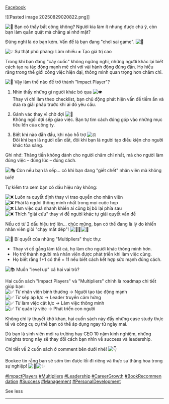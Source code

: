 [Facebook](https://www.facebook.com/photo/?fbid=1373377724788465&set=a.515168593942720)

![[Pasted image 20250829020822.png]]

![😤](https://static.xx.fbcdn.net/images/emoji.php/v9/t10/1/16/1f624.png) Bạn có thấy bất công không? Người kia làm ít nhưng được chú ý, còn bạn làm quần quật mà chẳng ai nhớ mặt?  
  
Đừng nghĩ là do bạn kém. Vấn đề là bạn đang "chơi sai game". ![🎯](https://static.xx.fbcdn.net/images/emoji.php/v9/tb0/1/16/1f3af.png)  
  
![💡](https://static.xx.fbcdn.net/images/emoji.php/v9/t3c/1/16/1f4a1.png) Sự thật phũ phàng: Làm nhiều ≠ Tạo giá trị cao  
  
Trong khi bạn đang "cày cuốc" không ngừng nghỉ, những người khác lại biết cách tạo ra tác động mạnh mẽ chỉ với vài hành động đúng đắn. Họ hiểu rằng trong thế giới công việc hiện đại, thông minh quan trọng hơn chăm chỉ.  
  
![🚀](https://static.xx.fbcdn.net/images/emoji.php/v9/tc6/1/16/1f680.png) Vậy làm thế nào để trở thành "Impact Player"?  
  
1. Nhìn thấy những gì người khác bỏ qua ![👁️](https://static.xx.fbcdn.net/images/emoji.php/v9/t49/1/16/1f441.png)  
Thay vì chỉ làm theo checklist, bạn chủ động phát hiện vấn đề tiềm ẩn và đưa ra giải pháp trước khi ai đó yêu cầu.  
  
2. Gánh vác thay vì chờ đợi ![💪](https://static.xx.fbcdn.net/images/emoji.php/v9/t6c/1/16/1f4aa.png)  
Không ngồi đợi sếp giao việc. Bạn tự tìm cách đóng góp vào những mục tiêu lớn của công ty.  
  
3. Biết khi nào dẫn đầu, khi nào hỗ trợ ![⚖️](https://static.xx.fbcdn.net/images/emoji.php/v9/ta/1/16/2696.png)  
Đôi khi bạn là người dẫn dắt, đôi khi bạn là người tạo điều kiện cho người khác tỏa sáng.  
  
Ghi nhớ: Thăng tiến không dành cho người chăm chỉ nhất, mà cho người làm đúng việc – đúng lúc – đúng cách.  
  
![🎭](https://static.xx.fbcdn.net/images/emoji.php/v9/tae/1/16/1f3ad.png) Còn nếu bạn là sếp... có khi bạn đang "giết chết" nhân viên mà không biết!  
  
Tự kiểm tra xem bạn có dấu hiệu này không:  
  
![❌](https://static.xx.fbcdn.net/images/emoji.php/v9/tdd/1/16/274c.png) Luôn ra quyết định thay vì trao quyền cho nhân viên  
![❌](https://static.xx.fbcdn.net/images/emoji.php/v9/tdd/1/16/274c.png) Phải là người thông minh nhất trong mọi cuộc họp  
![❌](https://static.xx.fbcdn.net/images/emoji.php/v9/tdd/1/16/274c.png) Làm việc quá nhanh khiến ai cũng bị bỏ lại phía sau  
![❌](https://static.xx.fbcdn.net/images/emoji.php/v9/tdd/1/16/274c.png) Thích "giải cứu" thay vì để người khác tự giải quyết vấn đề  
  
Nếu có từ 2 dấu hiệu trở lên... chúc mừng, bạn có thể đang là lý do khiến nhân viên giỏi "chạy mất dép"! ![🏃‍♂️](https://static.xx.fbcdn.net/images/emoji.php/v9/tab/1/16/1f3c3_200d_2642.png)![💨](https://static.xx.fbcdn.net/images/emoji.php/v9/tc3/1/16/1f4a8.png)  
  
![🌟](https://static.xx.fbcdn.net/images/emoji.php/v9/te0/1/16/1f31f.png) Bí quyết của những "Multipliers" thực thụ:  
- Thay vì cố gắng làm tất cả, họ làm cho người khác thông minh hơn.  
- Họ trở thành người mà nhân viên được phát triển khi làm việc cùng.  
- Họ biết rằng 1+1 có thể = 11 nếu biết cách kết hợp sức mạnh đúng cách.  
  
![📚](https://static.xx.fbcdn.net/images/emoji.php/v9/t49/1/16/1f4da.png) Muốn "level up" cả hai vai trò?  
  
Hai cuốn sách "Impact Players" và "Multipliers" chính là roadmap chi tiết giúp bạn:  
![✅](https://static.xx.fbcdn.net/images/emoji.php/v9/t33/1/16/2705.png) Từ nhân viên bình thường → Người tạo tác động mạnh  
![✅](https://static.xx.fbcdn.net/images/emoji.php/v9/t33/1/16/2705.png) Từ sếp áp lực → Leader truyền cảm hứng  
![✅](https://static.xx.fbcdn.net/images/emoji.php/v9/t33/1/16/2705.png) Từ làm việc cật lực → Làm việc thông minh  
![✅](https://static.xx.fbcdn.net/images/emoji.php/v9/t33/1/16/2705.png) Từ quản lý việc → Phát triển con người  
  
Không chỉ lý thuyết khô khan, hai cuốn sách này đầy những case study thực tế và công cụ cụ thể bạn có thể áp dụng ngay từ ngày mai.  
  
Dù bạn là sinh viên mới ra trường hay CEO 10 năm kinh nghiệm, những insights trong này sẽ thay đổi cách bạn nhìn về success và leadership.  
  
Chi tiết về 2 cuốn sách ở comment bên dưới nhé! ![👇](https://static.xx.fbcdn.net/images/emoji.php/v9/t4f/1/16/1f447.png)  
  
Bookee tin rằng bạn sẽ sớm tìm được lối đi riêng và thực sự thăng hoa trong sự nghiệp! ![🚀](https://static.xx.fbcdn.net/images/emoji.php/v9/tc6/1/16/1f680.png)![✨](https://static.xx.fbcdn.net/images/emoji.php/v9/tf4/1/16/2728.png)  
  
[#ImpactPlayers](https://www.facebook.com/hashtag/impactplayers?__eep__=6&__cft__[0]=AZW16R-0RWzOdJ1g4KYq_NGbBemOZB8rLnks48GFQoJLJ5_3dzUbwTeNYZpGwdUls7TwyfMca5gBDdYPALl9Kd_MD5IIeZqN1XJwADc6346hqOVg6fabRAmXv_K90jslFci_C9HWw-F4rD0vXtTYbv_DX4tmyZ6G61XsoRwZs1kLXqzBxvRCUmrI2ErJXf8ekBaU6_c2YLxybIG1sbIrXe1A&__tn__=*NK*F) [#Multipliers](https://www.facebook.com/hashtag/multipliers?__eep__=6&__cft__[0]=AZW16R-0RWzOdJ1g4KYq_NGbBemOZB8rLnks48GFQoJLJ5_3dzUbwTeNYZpGwdUls7TwyfMca5gBDdYPALl9Kd_MD5IIeZqN1XJwADc6346hqOVg6fabRAmXv_K90jslFci_C9HWw-F4rD0vXtTYbv_DX4tmyZ6G61XsoRwZs1kLXqzBxvRCUmrI2ErJXf8ekBaU6_c2YLxybIG1sbIrXe1A&__tn__=*NK*F) [#Leadership](https://www.facebook.com/hashtag/leadership?__eep__=6&__cft__[0]=AZW16R-0RWzOdJ1g4KYq_NGbBemOZB8rLnks48GFQoJLJ5_3dzUbwTeNYZpGwdUls7TwyfMca5gBDdYPALl9Kd_MD5IIeZqN1XJwADc6346hqOVg6fabRAmXv_K90jslFci_C9HWw-F4rD0vXtTYbv_DX4tmyZ6G61XsoRwZs1kLXqzBxvRCUmrI2ErJXf8ekBaU6_c2YLxybIG1sbIrXe1A&__tn__=*NK*F) [#CareerGrowth](https://www.facebook.com/hashtag/careergrowth?__eep__=6&__cft__[0]=AZW16R-0RWzOdJ1g4KYq_NGbBemOZB8rLnks48GFQoJLJ5_3dzUbwTeNYZpGwdUls7TwyfMca5gBDdYPALl9Kd_MD5IIeZqN1XJwADc6346hqOVg6fabRAmXv_K90jslFci_C9HWw-F4rD0vXtTYbv_DX4tmyZ6G61XsoRwZs1kLXqzBxvRCUmrI2ErJXf8ekBaU6_c2YLxybIG1sbIrXe1A&__tn__=*NK*F) [#BookRecommendation](https://www.facebook.com/hashtag/bookrecommendation?__eep__=6&__cft__[0]=AZW16R-0RWzOdJ1g4KYq_NGbBemOZB8rLnks48GFQoJLJ5_3dzUbwTeNYZpGwdUls7TwyfMca5gBDdYPALl9Kd_MD5IIeZqN1XJwADc6346hqOVg6fabRAmXv_K90jslFci_C9HWw-F4rD0vXtTYbv_DX4tmyZ6G61XsoRwZs1kLXqzBxvRCUmrI2ErJXf8ekBaU6_c2YLxybIG1sbIrXe1A&__tn__=*NK*F) [#Success](https://www.facebook.com/hashtag/success?__eep__=6&__cft__[0]=AZW16R-0RWzOdJ1g4KYq_NGbBemOZB8rLnks48GFQoJLJ5_3dzUbwTeNYZpGwdUls7TwyfMca5gBDdYPALl9Kd_MD5IIeZqN1XJwADc6346hqOVg6fabRAmXv_K90jslFci_C9HWw-F4rD0vXtTYbv_DX4tmyZ6G61XsoRwZs1kLXqzBxvRCUmrI2ErJXf8ekBaU6_c2YLxybIG1sbIrXe1A&__tn__=*NK*F) [#Management](https://www.facebook.com/hashtag/management?__eep__=6&__cft__[0]=AZW16R-0RWzOdJ1g4KYq_NGbBemOZB8rLnks48GFQoJLJ5_3dzUbwTeNYZpGwdUls7TwyfMca5gBDdYPALl9Kd_MD5IIeZqN1XJwADc6346hqOVg6fabRAmXv_K90jslFci_C9HWw-F4rD0vXtTYbv_DX4tmyZ6G61XsoRwZs1kLXqzBxvRCUmrI2ErJXf8ekBaU6_c2YLxybIG1sbIrXe1A&__tn__=*NK*F) [#PersonalDevelopment](https://www.facebook.com/hashtag/personaldevelopment?__eep__=6&__cft__[0]=AZW16R-0RWzOdJ1g4KYq_NGbBemOZB8rLnks48GFQoJLJ5_3dzUbwTeNYZpGwdUls7TwyfMca5gBDdYPALl9Kd_MD5IIeZqN1XJwADc6346hqOVg6fabRAmXv_K90jslFci_C9HWw-F4rD0vXtTYbv_DX4tmyZ6G61XsoRwZs1kLXqzBxvRCUmrI2ErJXf8ekBaU6_c2YLxybIG1sbIrXe1A&__tn__=*NK*F) 

See less


---
